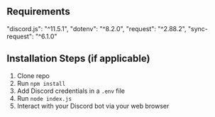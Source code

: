 ## Requirements

"discord.js": "^11.5.1",
"dotenv": "^8.2.0",
"request": "^2.88.2",
"sync-request": "^6.1.0"

## Installation Steps (if applicable)

1. Clone repo
2. Run `npm install`
3. Add Discord credentials in a `.env` file
3. Run `node index.js`
4. Interact with your Discord bot via your web browser
